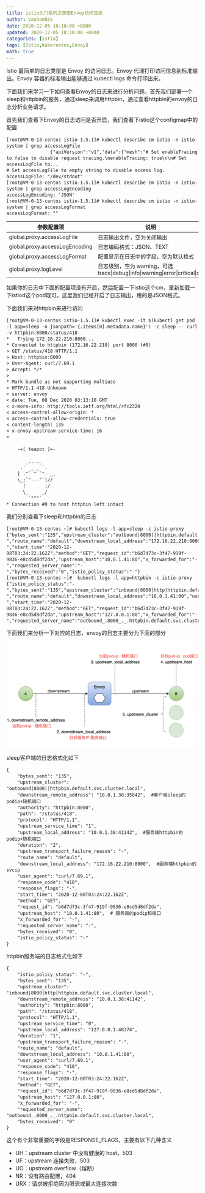 ```yaml
---
title: istio入门系列之获取Envoy访问日志
author: VashonNie
date: 2020-12-05 10:10:00 +0800
updated: 2020-12-05 10:10:00 +0800
categories: [Istio]
tags: [Istio,Kubernetes,Envoy]
math: true
---
```


Istio 最简单的日志类型是 Envoy 的访问日志。Envoy 代理打印访问信息到标准输出。Envoy 容器的标准输出能够通过 kubectl logs 命令打印出来。

下面我们来学习一下如何查看Envoy的日志来进行分析问题。首先我们部署一个sleep和httpbin的服务，通过sleep来调用httpbin，通过查看httpbin的envoy的日志分析业务请求。

首先我们查看下Envoy的日志访问是否开启，我们查看下istio这个configmap中的配置

```
[root@VM-0-13-centos istio-1.5.1]# kubectl describe cm istio -n istio-system | grep accessLogFile
                {"apiVersion":"v1","data":{"mesh":"# Set enableTracing to false to disable request tracing.\nenableTracing: true\n\n# Set accessLogFile to...
# Set accessLogFile to empty string to disable access log.
accessLogFile: "/dev/stdout"
[root@VM-0-13-centos istio-1.5.1]# kubectl describe cm istio -n istio-system | grep accessLogEncoding
accessLogEncoding: 'JSON'
[root@VM-0-13-centos istio-1.5.1]# kubectl describe cm istio -n istio-system | grep accessLogFormat
accessLogFormat: ""
```

|参数配置项|说明|
|----|----|
|global.proxy.accessLogFile |日志输出文件，空为关闭输出|
|global.proxy.accessLogEncoding |日志编码格式：JSON、TEXT|
|global.proxy.accessLogFormat| 配置显示在日志中的字段，空为默认格式|
|global.proxy.logLevel| 日志级别，空为 warning，可选trace\|debug\|info\|warning\|error\|critical\|off|

如果你的日志中下面的配置项没有开启，然后配置一下istio这个cm，重新加载一下istiod这个pod既可。这里我们已经开启了日志输出，用的是JSON格式。

下面我们来对httpbin来进行访问

```
[root@VM-0-13-centos istio-1.5.1]# kubectl exec -it $(kubectl get pod -l app=sleep -o jsonpath='{.items[0].metadata.name}') -c sleep -- curl -v httpbin:8000/status/418
*   Trying 172.16.22.210:8000...
* Connected to httpbin (172.16.22.210) port 8000 (#0)
> GET /status/418 HTTP/1.1
> Host: httpbin:8000
> User-Agent: curl/7.69.1
> Accept: */*
> 
* Mark bundle as not supporting multiuse
< HTTP/1.1 418 Unknown
< server: envoy
< date: Tue, 08 Dec 2020 03:13:10 GMT
< x-more-info: http://tools.ietf.org/html/rfc2324
< access-control-allow-origin: *
< access-control-allow-credentials: true
< content-length: 135
< x-envoy-upstream-service-time: 16
< 

    -=[ teapot ]=-

       _...._
     .'  _ _ `.
    | ."` ^ `". _,
    \_;`"---"`|//
      |       ;/
      \_     _/
        `"""`
* Connection #0 to host httpbin left intact
```

我们分别查看下sleep和httpbin的日志

```
[root@VM-0-13-centos ~]# kubectl logs -l app=sleep -c istio-proxy
{"bytes_sent":"135","upstream_cluster":"outbound|8000||httpbin.default.svc.cluster.local","downstream_remote_address":"10.0.1.38:35842","authority":"httpbin:8000","path":"/status/418","protocol":"HTTP/1.1","upstream_service_time":"1","upstream_local_address":"10.0.1.38:41142","duration":"2","upstream_transport_failure_reason":"-","route_name":"default","downstream_local_address":"172.16.22.210:8000","user_agent":"curl/7.69.1","response_code":"418","response_flags":"-","start_time":"2020-12-08T03:24:22.162Z","method":"GET","request_id":"b6d7d73c-3f47-919f-9836-e8cd5d8df2da","upstream_host":"10.0.1.41:80","x_forwarded_for":"-","requested_server_name":"-","bytes_received":"0","istio_policy_status":"-"}
[root@VM-0-13-centos ~]#  kubectl logs -l app=httpbin -c istio-proxy
{"istio_policy_status":"-","bytes_sent":"135","upstream_cluster":"inbound|8000|http|httpbin.default.svc.cluster.local","downstream_remote_address":"10.0.1.38:41142","authority":"httpbin:8000","path":"/status/418","protocol":"HTTP/1.1","upstream_service_time":"0","upstream_local_address":"127.0.0.1:48374","duration":"1","upstream_transport_failure_reason":"-","route_name":"default","downstream_local_address":"10.0.1.41:80","user_agent":"curl/7.69.1","response_code":"418","response_flags":"-","start_time":"2020-12-08T03:24:22.162Z","method":"GET","request_id":"b6d7d73c-3f47-919f-9836-e8cd5d8df2da","upstream_host":"127.0.0.1:80","x_forwarded_for":"-","requested_server_name":"outbound_.8000_._.httpbin.default.svc.cluster.local","bytes_received":"0"}
```

下面我们来分析一下对应的日志，envoy的日志主要分为下面的部分

![upload-image](/assets/images/blog/istio-envoy-log/1.png) 

sleep客户端的日志格式化如下

```
{
	"bytes_sent": "135",
	"upstream_cluster": "outbound|8000||httpbin.default.svc.cluster.local",
	"downstream_remote_address": "10.0.1.38:35842",  #客户端sleep的podip+随机端口
	"authority": "httpbin:8000",
	"path": "/status/418",
	"protocol": "HTTP/1.1",
	"upstream_service_time": "1",
	"upstream_local_address": "10.0.1.38:41142",  #服务端httpbin的podip+随机端口
	"duration": "2",
	"upstream_transport_failure_reason": "-",
	"route_name": "default",
	"downstream_local_address": "172.16.22.210:8000",  #服务端httpbin的svcip
	"user_agent": "curl/7.69.1",
	"response_code": "418",
	"response_flags": "-",
	"start_time": "2020-12-08T03:24:22.162Z",
	"method": "GET",
	"request_id": "b6d7d73c-3f47-919f-9836-e8cd5d8df2da",
	"upstream_host": "10.0.1.41:80",  # 服务端的podip和端口
	"x_forwarded_for": "-",
	"requested_server_name": "-",
	"bytes_received": "0",
	"istio_policy_status": "-"
}
```

httpbin服务端的日志格式化如下


```
{
	"istio_policy_status": "-",
	"bytes_sent": "135",
	"upstream_cluster": "inbound|8000|http|httpbin.default.svc.cluster.local",
	"downstream_remote_address": "10.0.1.38:41142",
	"authority": "httpbin:8000",
	"path": "/status/418",
	"protocol": "HTTP/1.1",
	"upstream_service_time": "0",
	"upstream_local_address": "127.0.0.1:48374",
	"duration": "1",
	"upstream_transport_failure_reason": "-",
	"route_name": "default",
	"downstream_local_address": "10.0.1.41:80",
	"user_agent": "curl/7.69.1",
	"response_code": "418",
	"response_flags": "-",
	"start_time": "2020-12-08T03:24:22.162Z",
	"method": "GET",
	"request_id": "b6d7d73c-3f47-919f-9836-e8cd5d8df2da",
	"upstream_host": "127.0.0.1:80",
	"x_forwarded_for": "-",
	"requested_server_name": "outbound_.8000_._.httpbin.default.svc.cluster.local",
	"bytes_received": "0"
}
```

这个有个非常重要的字段是RESPONSE_FLAGS，主要有以下几种含义

* UH：upstream cluster 中没有健康的 host，503
* UF：upstream 连接失败，503
* UO：upstream overflow（熔断）
* NR：没有路由配置，404
* URX：请求被拒绝因为限流或最大连接次数